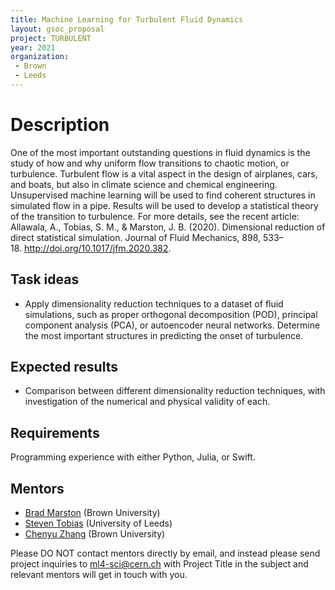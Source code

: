 ```yaml
---
title: Machine Learning for Turbulent Fluid Dynamics
layout: gsoc_proposal
project: TURBULENT
year: 2021
organization:
 - Brown
 - Leeds
---
```


# Description
One of the most important outstanding questions in fluid dynamics is the study of how and why uniform flow transitions to chaotic motion, or turbulence. Turbulent flow is a vital aspect in the design of airplanes, cars, and boats, but also in climate science and chemical engineering. Unsupervised machine learning will be used to find coherent structures in simulated flow in a pipe. Results will be used to develop a statistical theory of the transition to turbulence. For more details, see the recent article: Allawala, A., Tobias, S. M., & Marston, J. B. (2020). Dimensional reduction of direct statistical simulation. Journal of Fluid Mechanics, 898, 533–18. http://doi.org/10.1017/jfm.2020.382.

## Task ideas
  * Apply dimensionality reduction techniques to a dataset of fluid simulations, such as proper orthogonal decomposition (POD), principal component analysis (PCA), or autoencoder neural networks. Determine the most important structures in predicting the onset of turbulence. 
  
## Expected results
  * Comparison between different dimensionality reduction techniques, with investigation of the numerical and physical validity of each. 
   
## Requirements 
Programming experience with either Python, Julia, or Swift.

## Mentors
  
  * [Brad Marston](mailto:ml4-sci@cern.ch) (Brown University)
  * [Steven Tobias](mailto:ml4-sci@cern.ch) (University of Leeds)
  * [Chenyu Zhang](mailto:ml4-sci@cern.ch) (Brown University)
  
Please DO NOT contact mentors directly by email, and instead please send project inquiries to [ml4-sci@cern.ch](mailto:ml4-sci@cern.ch) with Project Title in the subject and relevant mentors will get in touch with you. 
